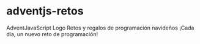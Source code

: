 # adventjs-retos
AdventJavaScript Logo Retos y regalos de programación navideños ¡Cada día, un nuevo reto de programación!
